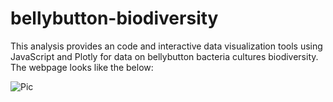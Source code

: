 # bellybutton-biodiversity
This analysis provides an code and interactive data visualization tools using JavaScript and Plotly for data on bellybutton bacteria cultures biodiversity. The webpage looks like the below: 

![Pic]()
